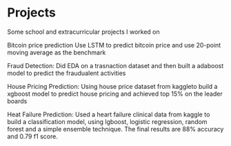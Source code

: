 # Projects
Some school and extracurricular projects I worked on

Bitcoin price prediction
  Use LSTM to predict bitcoin price and use 20-point moving average as the benchmark
  
Fraud Detection:
  Did EDA on a trasnaction dataset and then built a adaboost model to predict the fraudualent activities
 
House Pricing Prediction:
  Using house price dataset from kaggleto build a xgboost model to predict house pricing and achieved top 15% on the leader boards

Heat Failure Prediction:
  Used a heart failure clinical data from kaggle to build a classification model, using lgboost, logistic regression, random forest and a simple ensemble technique. The final results are 88% accuracy and 0.79 f1 score.

